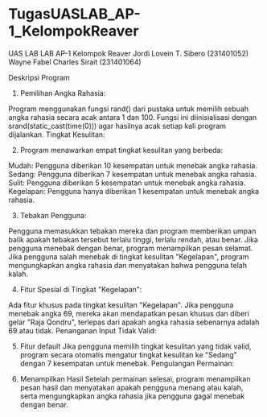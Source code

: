 # TugasUASLAB_AP-1_KelompokReaver
UAS LAB LAB AP-1 Kelompok Reaver
Jordi Lovein T. Sibero (231401052)
Wayne Fabel Charles Sirait (231401064)

Deskripsi Program

1. Pemilihan Angka Rahasia:

Program menggunakan fungsi rand() dari pustaka <cstdlib> untuk memilih sebuah angka rahasia secara acak antara 1 dan 100. Fungsi ini diinisialisasi dengan srand(static_cast<unsigned int>(time(0))) agar hasilnya acak setiap kali program dijalankan.
Tingkat Kesulitan:

2. Program menawarkan empat tingkat kesulitan yang berbeda:
   
Mudah: Pengguna diberikan 10 kesempatan untuk menebak angka rahasia.
Sedang: Pengguna diberikan 7 kesempatan untuk menebak angka rahasia.
Sulit: Pengguna diberikan 5 kesempatan untuk menebak angka rahasia.
Kegelapan: Pengguna hanya diberikan 1 kesempatan untuk menebak angka rahasia.

3. Tebakan Pengguna:

Pengguna memasukkan tebakan mereka dan program memberikan umpan balik apakah tebakan tersebut terlalu tinggi, terlalu rendah, atau benar.
Jika pengguna menebak dengan benar, program menampilkan pesan selamat.
Jika pengguna salah menebak di tingkat kesulitan "Kegelapan", program mengungkapkan angka rahasia dan menyatakan bahwa pengguna telah kalah.

4. Fitur Spesial di Tingkat "Kegelapan":

Ada fitur khusus pada tingkat kesulitan "Kegelapan". Jika pengguna menebak angka 69, mereka akan mendapatkan pesan khusus dan diberi gelar "Raja Qondru", terlepas dari apakah angka rahasia sebenarnya adalah 69 atau tidak.
Penanganan Input Tidak Valid:

5. Fitur default
Jika pengguna memilih tingkat kesulitan yang tidak valid, program secara otomatis mengatur tingkat kesulitan ke "Sedang" dengan 7 kesempatan untuk menebak.
Pengulangan Permainan:

6. Menampilkan Hasil
Setelah permainan selesai, program menampilkan pesan hasil dan menyatakan apakah pengguna menang atau kalah, serta mengungkapkan angka rahasia jika pengguna gagal menebak dengan benar.


